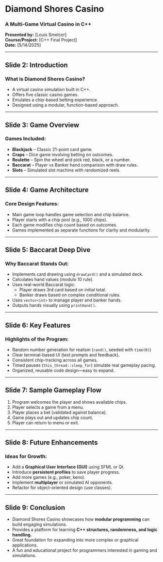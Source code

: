 
# Diamond Shores Casino
### A Multi-Game Virtual Casino in C++  
**Presented by:** [Louis Smelcer]  
**Course/Project:** [C++ Final Project]  
**Date:** [5/14/2025]

---

## Slide 2: Introduction
### What is Diamond Shores Casino?
- A virtual casino simulation built in C++.
- Offers five classic casino games.
- Emulates a chip-based betting experience.
- Designed using a modular, function-based approach.

---

## Slide 3: Game Overview
### Games Included:
- **Blackjack** – Classic 21-point card game.
- **Craps** – Dice game involving betting on outcomes.
- **Roulette** – Spin the wheel and pick red, black, or a number.
- **Baccarat** – Player vs Banker hand comparison with draw rules.
- **Slots** – Simulated slot machine with randomized reels.

---

## Slide 4: Game Architecture
### Core Design Features:
- Main game loop handles game selection and chip balance.
- Player starts with a chip pool (e.g., 1000 chips).
- Each game modifies chip count based on outcomes.
- Games implemented as separate functions for clarity and modularity.

---

## Slide 5: Baccarat Deep Dive
### Why Baccarat Stands Out:
- Implements card drawing using `drawCard()` and a simulated deck.
- Calculates hand values (modulo 10 rule).
- Uses real-world Baccarat logic:
  - Player draws 3rd card based on initial total.
  - Banker draws based on complex conditional rules.
- Uses `vector<int>` to manage player and banker hands.
- Outputs hands visually using `printHand()`.

---

## Slide 6: Key Features
### Highlights of the Program:
- Random number generation for realism (`rand()`, seeded with `time(0)`)
- Clear terminal-based UI (text prompts and feedback).
- Consistent chip-tracking across all games.
- Timed pauses (`this_thread::sleep_for`) simulate real gameplay pacing.
- Organized, reusable code design—easy to expand.

---

## Slide 7: Sample Gameplay Flow
1. Program welcomes the player and shows available chips.
2. Player selects a game from a menu.
3. Player places a bet (validated against balance).
4. Game plays out and updates chip count.
5. Player can return to menu or exit.

---

## Slide 8: Future Enhancements
### Ideas for Growth:
- Add a **Graphical User Interface (GUI)** using SFML or Qt.
- Introduce **persistent profiles** to save player progress.
- Add more games (e.g., poker, keno).
- Implement **multiplayer** or simulated AI opponents.
- Refactor for object-oriented design (use classes).

---

## Slide 9: Conclusion
- Diamond Shores Casino showcases how **modular programming** can build engaging simulations.
- Provides a platform for learning **C++ structures, randomness, and logic handling.**
- Great foundation for expanding into more complex or graphical applications.
- A fun and educational project for programmers interested in gaming and simulations.
